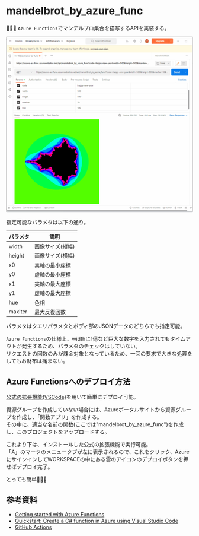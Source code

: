 # mandelbrot_by_azure_func

🐧🐧🐧 `Azure Functions`でマンデルブロ集合を描写するAPIを実装する。  

![成果物](.development/img/fruit.gif)  

指定可能なパラメタは以下の通り。  

| パラメタ | 説明 |
| ---- | ---- |
| width | 画像サイズ(縦幅) |
| height | 画像サイズ(横幅) |
| x0 | 実軸の最小座標 |
| y0 | 虚軸の最小座標 |
| x1 | 実軸の最大座標 |
| y1 | 虚軸の最大座標 |
| hue | 色相 |
| maxIter | 最大反復回数 |

パラメタはクエリパラメタとボディ部のJSONデータのどちらでも指定可能。  

`Azure Functions`の仕様上、widthに1億など巨大な数字を入力されてもタイムアウトが発生するため、パラメタのチェックはしていない。  
リクエストの回数のみが課金対象となっているため、一回の要求で大きな処理をしてもお財布は痛まない。  

## Azure Functionsへのデプロイ方法

[公式の拡張機能(VSCode)](https://marketplace.visualstudio.com/items?itemName=ms-azuretools.vscode-azurefunctions)を用いて簡単にデプロイ可能。  

資源グループを作成していない場合には、Azureポータルサイトから資源グループを作成し、「関数アプリ」を作成する。  
その中に、適当な名前の関数(ここでは"mandelbrot_by_azure_func")を作成し、このプロジェクトをアップロードする。  

これより下は、インストールした公式の拡張機能で実行可能。  
「A」のマークのメニュータブが左に表示されるので、これをクリック、AzureにサインインしてWORKSPACEの中にある雲のアイコンのデプロイボタンを押せばデプロイ完了。  

とっても簡単🐙🐙🐙  

## 参考資料

- [Getting started with Azure Functions](https://learn.microsoft.com/en-us/azure/azure-functions/functions-get-started?pivots=programming-language-csharp)
- [Quickstart: Create a C# function in Azure using Visual Studio Code](https://learn.microsoft.com/en-us/azure/azure-functions/create-first-function-vs-code-csharp)
- [GitHub Actions](https://learn.microsoft.com/ja-jp/azure/azure-functions/functions-how-to-github-actions)
